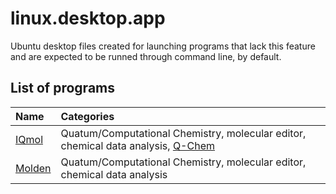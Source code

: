 # linux.desktop.app

Ubuntu desktop files created for launching programs that lack this feature and are expected to be runned through command line, by default.

## List of programs

| Name                                        | Categories                                                                                                  | 
| :-------------------------------------------|:----------------------------------------------------------------------------------------------------------- | 
| [IQmol](http://www.iqmol.org/)              | Quatum/Computational Chemistry, molecular editor, chemical data analysis, [Q-Chem](https://www.q-chem.com/) |
| [Molden](https://www3.cmbi.umcn.nl/molden/) | Quatum/Computational Chemistry, molecular editor, chemical data analysis                                    |

